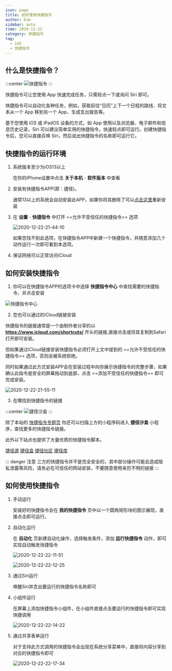 ```yaml
---
icon: page
title: 如何使用快捷指令
author: Kim
sidebar: auto
time: 2020-12-22
category: 快捷指令
tag:
  - iOS
  - 快捷指令
---
```


## 什么是快捷指令？

:::center
![快捷指令](https://help.apple.com/assets/5E8CEA35094622DF10489984/5E8CEA42094622DF1048998D/zh_CN/2037ae6c1ba88c4fe29c1f783a53dda9.png)
:::

快捷指令可让您使用 App 快速完成任务，只需轻点一下或询问 Siri 即可。

快捷指令可以自动化各种任务，例如，获取前往“日历”上下一个日程的路线、将文本从一个 App 移到另一个 App、生成支出报告等。

基于您使用 iOS 或 iPadOS 设备的方式，如 App 使用以及浏览器、电子邮件和信息历史记录，Siri 可以建议简单实用的快捷指令，快速轻点即可运行。创建快捷指令后，您可以直接召唤 Siri，然后说出快捷指令的名称即可运行它。

## 快捷指令的运行环境

1. 系统版本至少为iOS13以上

    在你的iPhone设置中点击 **关于本机** - **软件版本** 中查看

2. 安装有快捷指令APP(原：捷径)。

    通常13以上的系统会自动安装此APP，如果你将其删除了可以[点击这里](https://apps.apple.com/cn/app/%E5%BF%AB%E6%8D%B7%E6%8C%87%E4%BB%A4/id1462947752)重新安装

3. 在 **设置** - **快捷指令** 中打开 ==允许不受信任的快捷指令== 选项

    ![2020-12-22-21-44-10](https://oss.starchina.top/imgs/2020-12-22-21-44-10_4a3afc67.png)

    如果您找不到此选项，在快捷指令APP中新建一个快捷指令，并随意添加几个动作运行一次即可看到本选项。

4. 保证网络可以正常访问iCloud

## 如何安装快捷指令

1. 你可以在快捷指令APP的选项卡中选择 **快捷指令中心** 中查找需要的快捷指令，并点击安装

![快捷指令中心](https://help.apple.com/assets/5E8CEA35094622DF10489984/5E8CEA42094622DF1048998D/zh_CN/17f2f0824d7d3bb515ae97724bb847a1.png)

2. 您也可以通过的iCloud链接安装

快捷指令的链接通常是一个由制作者分享的以 **https://www.icloud.com/shortcuts/** 开头的链接,直接点击或将其复制到Safari打开即可安装。

但如果通过iCloud链接安装快捷指令必须打开上文中提到的 ==允许不受信任的快捷指令== 选项，否则会被系统拒绝。

同时如果通过此方式安装APP会在安装过程中向你展示快捷指令的完整步骤，如果确认此指令是安全的屏幕拖动到底部，点击 ==添加不受信任的快捷指令== 即可完成安装。

![2020-12-22-21-55-11](https://oss.starchina.top/imgs/2020-12-22-21-55-11_ce29a2fb.png)

3. 在哪找到快捷指令的链接 

:::center
![捷径沙盒](https://kim.xcjkwl.com/images/jjsh.jpg)
:::

除了本站的 [快捷指令专题页](/shortcuts/) 你还可以扫描上方的小程序码进入 **捷径沙盒** 小程序，查找更多的快捷指令链接。

此外以下站点也提供了大量优质的快捷指令脚本。

[捷径源](https://www.womc.cn/) [捷径盒](https://www.jiejinghe.com) [捷径社区](https://sharecuts.cn/) [捷径库](https://jiejingku.net/)

::: danger 注意
三方的快捷指令并不是完全安全的，其中部分操作可能会造成隐私泄露等风险，请务必在可信任的网站安装，不要随意使用来历不明的链接
:::

## 如何使用快捷指令

1. 手动运行

    安装好的快捷指令会在 **我的快捷指令** 页中以一个圆角矩形块的图示展现，直接点击即可运行。

2. 自动化运行

    在 **自动化** 页新建自动化操作，选择触发条件，添加 **运行快捷指令** 动作，即可实现自动触发快捷指令

    ![2020-12-22-22-11-51](https://oss.starchina.top/imgs/2020-12-22-22-11-51_2ea1ca0e.png)

    ![2020-12-22-22-12-25](https://oss.starchina.top/imgs/2020-12-22-22-12-25_003d691c.png)

3. 通过Siri运行

    唤醒Siri并念出要运行的快捷指令名称即可

4. 小组件运行

    在屏幕上添加快捷指令小组件，在小组件直接点击要运行的快捷指令即可实现快捷调用

    ![2020-12-22-22-14-22](https://oss.starchina.top/imgs/2020-12-22-22-14-22_5cc94dc6.png)

5. 通过共享表单运行 <MyBadge text="仅限部分快捷指令" type="tip"/>

    对于支持此方式调用的快捷指令会出现在系统分享菜单中，直接将内容分享到对应的快捷指令即可

    ![2020-12-22-22-17-34](https://oss.starchina.top/imgs/2020-12-22-22-17-34_74f0f689.png)